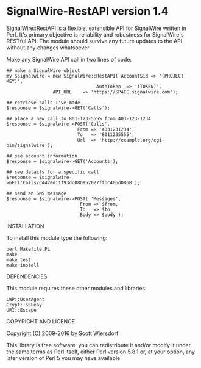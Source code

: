 SignalWire-RestAPI version 1.4
===========================

SignalWire::RestAPI is a flexible, extensible API for SignalWire written in
Perl. It's primary objective is reliability and robustness for
SignalWire's RESTful API. The module should survive any future updates to
the API without any changes whatsoever.

Make any SignalWire API call in two lines of code:

    ## make a SignalWire object
    my $signalwire = new SignalWire::RestAPI( AccountSid => '(PROJECT KEY)',
                                     AuthToken  => '(TOKEN)',
				     API_URL    => 'https://SPACE.signalwire.com');

    ## retrieve calls I've made
    $response = $signalwire->GET('Calls');

    ## place a new call to 801-123-5555 from 403-123-1234
    $response = $signalwire->POST('Calls',
                              From => '4031231234',
                              To   => '8011235555',
                              Url  => 'http://example.org/cgi-bin/signalwire');

    ## see account information
    $response = $signalwire->GET('Accounts');

    ## see details for a specific call
    $response = $signalwire->GET('Calls/CA42ed11f93dc08b952027ffbc406d0868');

    ## send an SMS message
    $response = $signalwire->POST( 'Messages',
                               From => $from,
                               To   => $to,
                               Body => $body );

INSTALLATION

To install this module type the following:

    perl Makefile.PL
    make
    make test
    make install

DEPENDENCIES

This module requires these other modules and libraries:

    LWP::UserAgent
    Crypt::SSLeay
    URI::Escape

COPYRIGHT AND LICENCE

Copyright (C) 2009-2016 by Scott Wiersdorf

This library is free software; you can redistribute it and/or modify
it under the same terms as Perl itself, either Perl version 5.8.1 or,
at your option, any later version of Perl 5 you may have available.
